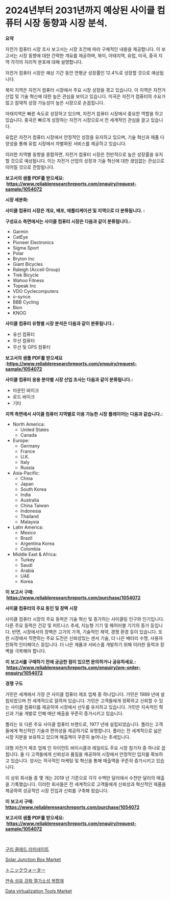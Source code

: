 <p><h1>2024년부터 2031년까지 예상된 사이클 컴퓨터 시장 동향과 시장 분석.</h1></p><p><strong>요약</strong></p>
<p><p>자전거 컴퓨터 시장 조사 보고서는 시장 조건에 따라 구체적인 내용을 제공합니다. 이 보고서는 시장 동향에 대한 간략한 개요를 제공하며, 북미, 아태지역, 유럽, 미국, 중국 지역 각각의 지리적 분포에 대해 설명합니다. </p><p>자전거 컴퓨터 시장은 예상 기간 동안 연평균 성장률인 12.4%로 성장할 것으로 예상됩니다. </p><p>북미 지역은 자전거 컴퓨터 시장에서 주요 시장 성장을 겪고 있습니다. 이 지역은 자전거 산업 및 기술 혁신에 대한 높은 관심을 보이고 있습니다. 미국은 자전거 컴퓨터의 수요가 많고 잠재적 성장 가능성이 높은 시장으로 손꼽힙니다. </p><p>아태지역은 빠른 속도로 성장하고 있으며, 자전거 컴퓨터 시장에서 중요한 역할을 하고 있습니다. 중국은 빠르게 성장하는 자전거 시장으로서 전 세계적인 관심을 끌고 있습니다. </p><p>유럽은 자전거 컴퓨터 시장에서 안정적인 성장을 유지하고 있으며, 기술 혁신과 제품 다양성을 통해 유럽 시장에서 차별화된 서비스를 제공하고 있습니다. </p><p>이러한 지역별 동향을 종합하면, 자전거 컴퓨터 시장은 전반적으로 높은 성장률을 유지할 것으로 예상됩니다. 이는 자전거 산업의 성장과 기술 혁신에 대한 끊임없는 관심으로 이어질 것으로 전망됩니다.</p></p>
<p><strong>보고서의 샘플 PDF를 받으세요: &nbsp;<a href="https://www.reliableresearchreports.com/enquiry/request-sample/1054072">https://www.reliableresearchreports.com/enquiry/request-sample/1054072</a></strong></p>
<p><strong>시장 세분화:</strong></p>
<p><strong> 사이클 컴퓨터 시장은 개요, 배포, 애플리케이션 및 지역으로 더 분류됩니다. :</strong></p>
<p><strong>구성요소 측면에서는 사이클 컴퓨터 시장은 다음과 같이 분류됩니다.:</strong></p>
<p><ul><li>Garmin</li><li>CatEye</li><li>Pioneer Electronics</li><li>Sigma Sport</li><li>Polar</li><li>Bryton Inc</li><li>Giant Bicycles</li><li>Raleigh (Accell Group)</li><li>Trek Bicycle</li><li>Wahoo Fitness</li><li>Topeak Inc</li><li>VDO Cyclecomputers</li><li>o-synce</li><li>BBB Cycling</li><li>Bion</li><li>KNOG</li></ul></p>
<p><strong> 사이클 컴퓨터 유형별 시장 분석은 다음과 같이 분류됩니다.:</strong></p>
<p><ul><li>유선 컴퓨터</li><li>무선 컴퓨터</li><li>무선 및 GPS 컴퓨터</li></ul></p>
<p><strong>보고서의 샘플 PDF를 받으세요 :<a href="https://www.reliableresearchreports.com/enquiry/request-sample/1054072">https://www.reliableresearchreports.com/enquiry/request-sample/1054072</a></strong></p>
<p><strong> 사이클 컴퓨터 응용 분야별 시장 산업 조사는 다음과 같이 분류됩니다.:</strong></p>
<p><ul><li>마운틴 바이크</li><li>로드 바이크</li><li>기타</li></ul></p>
<p><strong>지역 측면에서 사이클 컴퓨터 지역별로 이용 가능한 시장 플레이어는 다음과 같습니다.:</strong></p>
<p><ul>
    <li>
        North America:
        <ul>
            <li>United States</li>
            <li>Canada</li>
        </ul>
    </li>
    <li>
        Europe:
        <ul>
            <li>Germany</li>
            <li>France</li>
            <li>U.K.</li>
            <li>Italy</li>
            <li>Russia</li>
        </ul>
    </li>
    <li>
        Asia-Pacific:
        <ul>
            <li>China</li>
            <li>Japan</li>
            <li>South Korea</li>
            <li>India</li>
            <li>Australia</li>
            <li>China Taiwan</li>
            <li>Indonesia</li>
            <li>Thailand</li>
            <li>Malaysia</li>
        </ul>
    </li>
    <li>
        Latin America:
        <ul>
            <li>Mexico</li>
            <li>Brazil</li>
            <li>Argentina Korea</li>
            <li>Colombia</li>
        </ul>
    </li>
    <li>
        Middle East & Africa:
        <ul>
            <li>Turkey</li>
            <li>Saudi</li>
            <li>Arabia</li>
            <li>UAE</li>
            <li>Korea</li>
        </ul>
    </li>
    </ul></p>
<p><strong>이 보고서 구매: &nbsp;<a href="https://www.reliableresearchreports.com/purchase/1054072">https://www.reliableresearchreports.com/purchase/1054072</a></strong></p>
<p><strong>사이클 컴퓨터의 주요 동인 및 장벽 시장</strong></p>
<p><p>사이클 컴퓨터 시장의 주요 동력은 기술 혁신 및 증가하는 사이클링 인구와 인기입니다. 다른 주요 동력은 건강 및 피트니스 추세, 지능형 기기 및 웨어러블 기기의 증가 등입니다. 반면, 시장에서의 장벽은 고가의 가격, 기술적인 제약, 경쟁 환경 등이 있습니다. 또한 시장에서 직면하는 주요 도전은 신뢰성있는 센서 기술, 더 나은 배터리 수명, 사용자 친화적 인터페이스 등입니다. 더 나은 제품과 서비스를 개발하기 위해 이러한 동력과 장벽을 극복해야 합니다.</p></p>
<p><strong>이 보고서를 구매하기 전에 궁금한 점이 있으면 문의하거나 공유하세요.: &nbsp;<a href="https://www.reliableresearchreports.com/enquiry/pre-order-enquiry/1054072">https://www.reliableresearchreports.com/enquiry/pre-order-enquiry/1054072</a></strong></p>
<p><strong>경쟁 구도</strong></p>
<p><p>가민은 세계에서 가장 큰 사이클 컴퓨터 제조 업체 중 하나입니다. 가민은 1989 년에 설립되었으며 전 세계적으로 알려져 있습니다. 가민은 고객들에게 정확하고 신뢰할 수 있는 사이클 컴퓨터를 제공하여 시장에서 선두를 유지하고 있습니다. 가민은 지속적인 혁신과 기술 개발로 인해 매년 매출을 꾸준히 증가시키고 있습니다.</p><p>폴라는 또 다른 주요 사이클 컴퓨터 브랜드로, 1977 년에 설립되었습니다. 폴라는 고객들에게 혁신적인 기술과 편의성을 제공하기로 유명합니다. 폴라는 전 세계적으로 넓은 시장 지분을 보유하고 있으며 매출액이 꾸준히 늘어나는 추세입니다.</p><p>대형 자전거 제조 업체 인 자이언트 바이시클과 레일리도 주요 시장 참가자 중 하나로 꼽힙니다. 둘 다 고객들에게 신뢰성과 품질을 제공하여 시장에서 안정적인 입지를 확보하고 있습니다. 양사는 적극적인 마케팅 및 혁신을 통해 매출액을 꾸준히 증가시키고 있습니다.</p><p>이 상위 회사들 중 몇 개는 2019 년 기준으로 각각 수백만 달러에서 수천만 달러의 매출을 기록했습니다. 이러한 회사들은 전 세계적으로 고객들에게 신뢰성과 혁신적인 제품을 제공하여 성공적인 시장 진입과 신뢰를 구축해 왔습니다.</p></p>
<p><strong>이 보고서 구매: &nbsp; <a href="https://www.reliableresearchreports.com/purchase/1054072">https://www.reliableresearchreports.com/purchase/1054072</a></strong></p>
<p><strong>보고서의 샘플 PDF를 받으세요: &nbsp;<a href="https://www.reliableresearchreports.com/enquiry/request-sample/1054072">https://www.reliableresearchreports.com/enquiry/request-sample/1054072</a></strong><strong></strong></p>
<p>&nbsp;</p>
<p><p><a href="https://github.com/vsnao330707/Market-Research-Report-List-1/blob/main/2080124188437.md">구리 클래드 라미네이트</a></p><p><a href="https://view.publitas.com/reportprime-1/solar-junction-box-market-analysis-and-market-size-global-industry-overview-market-segmentation-and-forecast-2024-to-2031/">Solar Junction Box Market</a></p><p><a href="https://github.com/zjkmgcs938405/Market-Research-Report-List-1/blob/main/9307659188592.md">トニックウォーター</a></p><p><a href="https://github.com/laholand/Market-Research-Report-List-2/blob/main/2094749188436.md">연속 섬유 강화 열가소성 복합재</a></p><p><a href="https://issuu.com/reportprime-2/docs/data-virtualization-tools-market-size-2030.pptx">Data virtualization Tools Market</a></p></p>